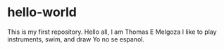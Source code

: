 # hello-world
This is my first repository.
Hello all, I am Thomas E Melgoza
I like to play instruments, swim, and draw
Yo no se espanol.
